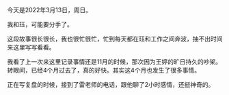 今天是2022年3月13日，周日。

我和珏，可能要分手了。

这段故事很长很长，我也很忙很忙，忙到每天都在珏和工作之间奔波，抽不出时间来这里写写看看。

我看了上一次来这里记录事情还是11月的时候，那次因为王婷的旷日持久的吵架。转眼间，已经4个月过去了，真的好快。其实这4个月也发生了很多事情。

正在写复盘的时候，接到了雷老师的电话，跟他聊了2小时感情，还挺神奇的。